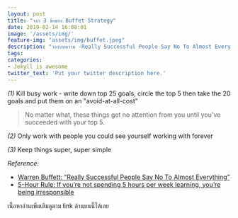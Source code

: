 ```yaml
---
layout: post
title: "จาก 3 ข้อของ Buffet Strategy"
date: 2019-02-14 16:08:01
image: '/assets/img/'
feature-img: "assets/img/buffet.jpeg"
description: "จากบทความ -Really Successful People Say No To Almost Everything-"
tags:
categories:
- Jekyll is awesome
twitter_text: 'Put your twitter description here.'
---
```

*(1)* Kill busy work - write down top 25 goals, circle the top 5 then take the 20 goals and put them on an "avoid-at-all-cost"

> No matter what, these things get no attention from you until you've succeeded with your top 5.

*(2)* Only work with people you could see yourself working with forever

*(3)* Keep things super, super simple

*Reference:*
- [Warren Buffett: “Really Successful People Say No To Almost Everything”](https://medium.com/accelerated-intelligence/warren-buffett-really-successful-people-say-no-to-almost-everything-ab78832ffebc)
- [5-Hour Rule: If you’re not spending 5 hours per week learning, you’re being irresponsible](https://medium.com/accelerated-intelligence/the-5-hour-rule-if-youre-not-spending-5-hours-per-week-learning-you-re-being-irresponsible-791c3f18f5e6)

เนื้อหาอ่านเพิ่มเติมดูตาม link ด้านบนนี้ได้เลย
